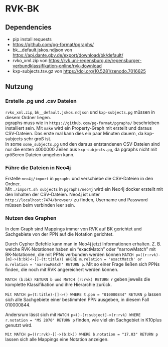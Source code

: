 # RVK-BK

## Dependencies
- pip install requests
- https://github.com/pg-format/pgraphs/
- bk__default.jskos.ndjson von https://api.dante.gbv.de/export/download/bk/default/
- rvko_xml.zip von https://rvk.uni-regensburg.de/regensburger-verbundklassifikation-online/rvk-download
- kxp-subjects.tsv.gz von https://doi.org/10.5281/zenodo.7016625

## Nutzung
### Erstelle .pg und .csv Dateien
`rvko_xml.zip`, `bk__default.jskos.ndjson` und `kxp-subjects.pg` müssen in diesem Ordner liegen.  
pgraphs muss wie in `https://github.com/pg-format/pgraphs/` beschrieben installiert sein. 
Mit `make` wird ein Property-Graph mit erstellt und daraus CSV-Dateien. Das erste mal kann dies ein paar Minuten dauern, da kxp-subjects sehr groß ist.  
In some `some_subjects.pg` und den daraus entstandenen CSV-Dateien sind nur die ersten 4000000 Zeilen aus `kxp-subjects.pg`, da pgraphs nicht mit größeren Dateien umgehen kann. 

### Führe die Dateien in Neo4j
Erstelle `neo4j/import` in `pgraphs` und verschiebe die CSV-Dateien in den Ordner.  
Mit `./import.sh subjects` in `pgraphs/neo4j` wird ein Neo4j docker erstellt mit den Inhalten der CSV-Dateien. Neo4j ist unter `http://localhost:7474/browser/` zu finden, Username und Password müssen beim verbinden leer sein.

### Nutzen des Graphen

In dem Graph sind Mappings immer von RVK auf BK gerichtet und Sachgebiete von der PPN auf die Notation gerichtet.

Durch Cypher Befehle kann man in Neo4j jetzt Informationen erhalten. Z. B. welche RVK-Notationen haben ein “exactMatch” oder “narrowMatch” mit BK-Notationen, die mit PPNs verbunden werden können `MATCH p=((r:rvk)-[m]->(b:bk)<-[]-(t:title)) WHERE m.relation = 'exactMatch' or m.relation = 'narrowMatch' RETURN p`. Mit so einer Frage ließen sich PPNs finden, die noch mit RVK angereichert werden können.

`MATCH (b:bk) RETURN b und MATCH (r:rvk) RETURN r` geben jeweils die komplette Klassifikation und ihre Hierarchie zurück.


`Mit MATCH p=(t:title)-[]->() WHERE t.ppn = "010000844" RETURN p` lassen sich alle Sachgebiete einer bestimmten PPN ausgeben, in diesem Fall 010000844.

Andersrum lässt sich mit `MATCH p=()-[r:subject]->(r:rvk) WHERE r.notation = "MS 2870" RETURN p` finden, wie viel ein Sachgebiet in K10plus genutzt wird.

`Mit MATCH p=((r:rvk)-[]->(b:bk)) WHERE b.notation = "17.03" RETURN p` lassen sich alle Mappings eine Notation anzeigen.
